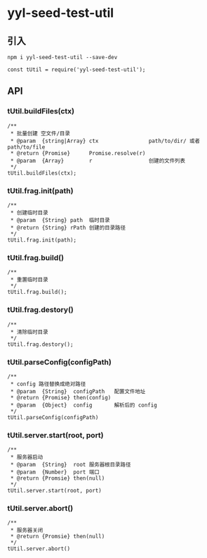 # yyl-seed-test-util

## 引入
```
npm i yyl-seed-test-util --save-dev
```

```
const tUtil = require('yyl-seed-test-util');
```

## API

### tUtil.buildFiles(ctx)

```
/**
 * 批量创建 空文件/目录
 * @param  {string|Array} ctx                path/to/dir/ 或者 path/to/file
 * @return {Promise}      Promise.resolve(r)
 * @param  {Array}        r                  创建的文件列表
 */
tUtil.buildFiles(ctx);
```

### tUtil.frag.init(path)

```
/**
 * 创建临时目录
 * @param  {String} path  临时目录
 * @return {String} rPath 创建的目录路径
 */
tUtil.frag.init(path);
```

### tUtil.frag.build()
```
/**
 * 重置临时目录
 */
tUtil.frag.build();
```

### tUtil.frag.destory()
```
/**
 * 清除临时目录
 */
tUtil.frag.destory();
```

### tUtil.parseConfig(configPath)

```
/**
 * config 路径替换成绝对路径
 * @param  {String}  configPath   配置文件地址
 * @return {Promise} then(config)
 * @param  {Object}  config       解析后的 config
 */
tUtil.parseConfig(configPath)
```

### tUtil.server.start(root, port)

```
/**
 * 服务器启动
 * @param  {String}  root 服务器根目录路径
 * @param  {Number}  port 端口
 * @return {Promsie} then(null)
 */
tUtil.server.start(root, port)
```

### tUtil.server.abort()
```
/**
 * 服务器关闭
 * @return {Promsie} then(null)
 */
tUtil.server.abort()
```
